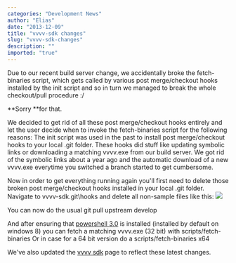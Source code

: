 ```yaml
---
categories: "Development News"
author: "Elias"
date: "2013-12-09"
title: "vvvv-sdk changes"
slug: "vvvv-sdk-changes"
description: ""
imported: "true"
---
```



Due to our recent build server change, we accidentally broke the fetch-binaries script, which gets called by various post merge/checkout hooks installed by the init script and so in turn we managed to break the whole checkout/pull procedure :/

**Sorry **for that.

We decided to get rid of all these post merge/checkout hooks entirely and let the user decide when to invoke the fetch-binaries script for the following reasons:
The init script was used in the past to install post merge/checkout hooks to your local .git folder. These hooks did stuff like updating symbolic links or downloading a matching vvvv.exe from our build server. We got rid of the symbolic links about a year ago and the automatic download of a new vvvv.exe everytime you switched a branch started to get cumbersome. 

Now in order to get everything running again you'll first need to delete those broken post merge/checkout hooks installed in your local .git folder.
Navigate to vvvv-sdk\.git\hooks and delete all non-sample files like this:
![](vvvv_sdk_git_hooks.png) 

You can now do the usual
 git pull upstream develop

And after ensuring that [powershell 3.0](http://www.microsoft.com/en-us/download/details.aspx?id=34595) is installed (installed by default on windows 8) you can fetch a matching vvvv.exe (32 bit) with
 scripts/fetch-binaries
Or in case for a 64 bit version do a 
 scripts/fetch-binaries x64

We've also updated the [vvvv sdk](https://betadocs.vvvv.org/devvvveloping/vvvv-sdk.html) page to reflect these latest changes.
